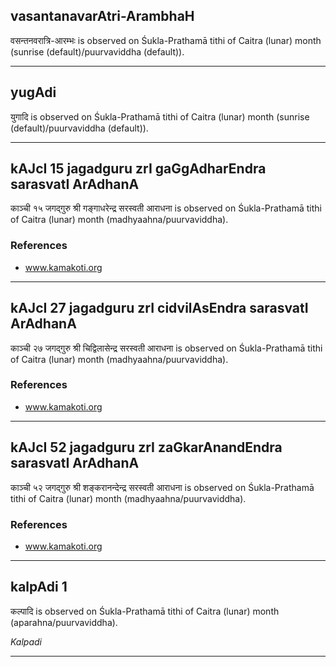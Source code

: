 ## vasantanavarAtri-ArambhaH
वसन्तनवरात्रि-आरम्भः is observed on Śukla-Prathamā tithi of Caitra (lunar) month (sunrise (default)/puurvaviddha (default)).



---
## yugAdi
युगादि is observed on Śukla-Prathamā tithi of Caitra (lunar) month (sunrise (default)/puurvaviddha (default)).



---
## kAJcI 15 jagadguru zrI gaGgAdharEndra sarasvatI ArAdhanA
काञ्ची १५ जगद्गुरु श्री गङ्गाधरेन्द्र सरस्वती आराधना is observed on Śukla-Prathamā tithi of Caitra (lunar) month (madhyaahna/puurvaviddha).


### References
* www.kamakoti.org


---
## kAJcI 27 jagadguru zrI cidvilAsEndra sarasvatI ArAdhanA
काञ्ची २७ जगद्गुरु श्री चिद्विलासेन्द्र सरस्वती आराधना is observed on Śukla-Prathamā tithi of Caitra (lunar) month (madhyaahna/puurvaviddha).


### References
* www.kamakoti.org


---
## kAJcI 52 jagadguru zrI zaGkarAnandEndra sarasvatI ArAdhanA
काञ्ची ५२ जगद्गुरु श्री शङ्करानन्देन्द्र सरस्वती आराधना is observed on Śukla-Prathamā tithi of Caitra (lunar) month (madhyaahna/puurvaviddha).


### References
* www.kamakoti.org


---
## kalpAdi 1
कल्पादि is observed on Śukla-Prathamā tithi of Caitra (lunar) month (aparahna/puurvaviddha).

_Kalpadi_

---
